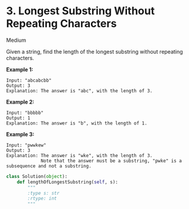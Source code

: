 # 3. Longest Substring Without Repeating Characters
Medium

Given a string, find the length of the longest substring without repeating characters.

**Example 1:**<br>
```
Input: "abcabcbb"
Output: 3 
Explanation: The answer is "abc", with the length of 3. 
```

**Example 2:**<br>
```
Input: "bbbbb"
Output: 1
Explanation: The answer is "b", with the length of 1.
```

**Example 3:**<br>
```
Input: "pwwkew"
Output: 3
Explanation: The answer is "wke", with the length of 3. 
             Note that the answer must be a substring, "pwke" is a subsequence and not a substring.

```

```python
class Solution(object):
    def lengthOfLongestSubstring(self, s):
        """
        :type s: str
        :rtype: int
        """
```

